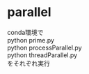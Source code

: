 # parallel
conda環境で  
python prime.py  
python processParallel.py  
python threadParallel.py  
をそれぞれ実行
